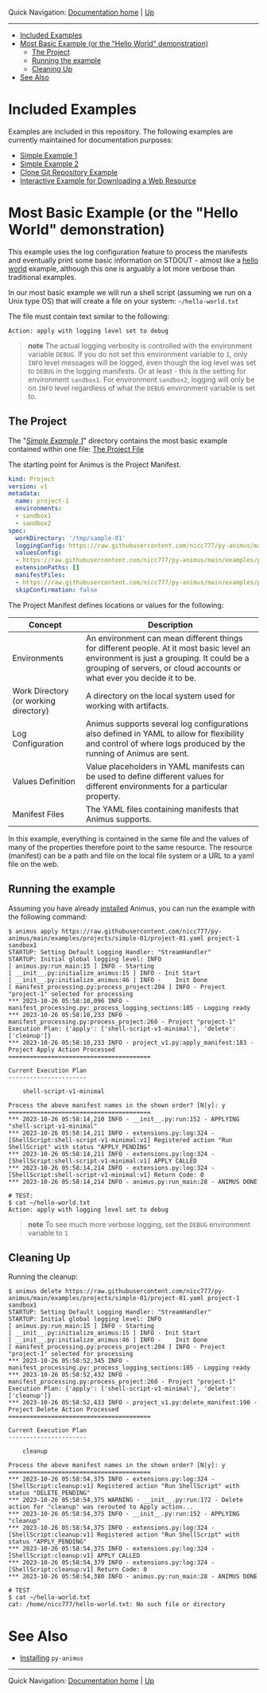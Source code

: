 
Quick Navigation: [Documentation home](../../README.md) | [Up](./README.md)

<hr />

- [Included Examples](#included-examples)
- [Most Basic Example (or the "Hello World" demonstration)](#most-basic-example-or-the-hello-world-demonstration)
  - [The Project](#the-project)
  - [Running the example](#running-the-example)
  - [Cleaning Up](#cleaning-up)
- [See Also](#see-also)


# Included Examples

Examples are included in this repository. The following examples are currently maintained for documentation purposes:

* [Simple Example 1](../../../examples/projects/simple-01/)
* [Simple Example 2](../../../examples/projects/simple-02/)
* [Clone Git Repository Example](../../../examples/projects/clone_extensions_repo/)
* [Interactive Example for Downloading a Web Resource](../../../examples/projects/download_web_page_supplied_by_user_input/)

# Most Basic Example (or the "Hello World" demonstration)

This example uses the log configuration feature to process the manifests and eventually print some basic information on STDOUT - almost like a [hello world](https://www.helloworld.org/) example, although this one is arguably a lot more verbose than traditional examples.

In our most basic example we will run a shell script (assuming we run on a Unix type OS) that will create a file on your system: `~/hello-world.txt`

The file must contain text similar to the following:

```text
Action: apply with logging level set to debug
```

> **note**
> The actual logging verbosity is controlled with the environment variable `DEBUG`. If you do not set this environment variable to `1`, only `INFO` level messages will be logged, even though the log level was set to `DEBUG` in the logging manifests. Or at least - this is the setting for environment `sandbox1`. For environment `sandbox2`, logging will only be on `INFO` level regardless of what the `DEBUG` environment variable is set to.

## The Project

The "_[Simple Example 1](../../../examples/projects/simple-01/)_" directory contains the most basic example contained within one file: [The Project File](../../../examples/projects/simple-01/project-01.yaml)

The starting point for Animus is the Project Manifest.

```yaml
kind: Project
version: v1
metadata:
  name: project-1
  environments:
  - sandbox1
  - sandbox2
spec:
  workDirectory: '/tmp/sample-01'
  loggingConfig: https://raw.githubusercontent.com/nicc777/py-animus/main/examples/projects/simple-01/project-01.yaml
  valuesConfig:
  - https://raw.githubusercontent.com/nicc777/py-animus/main/examples/projects/simple-01/project-01.yaml
  extensionPaths: []
  manifestFiles:
  - https://raw.githubusercontent.com/nicc777/py-animus/main/examples/projects/simple-01/project-01.yaml
  skipConfirmation: false   
```

The Project Manifest defines locations or values for the following:

| Concept                               | Description                                                                                                                                                                                                                         |
|---------------------------------------|-------------------------------------------------------------------------------------------------------------------------------------------------------------------------------------------------------------------------------------|
| Environments                          | An environment can mean different things for different people. At it most basic level an environment is just a grouping. It could be a grouping of servers, or cloud accounts or what ever you decide it to be.                     |
| Work Directory (or working directory) | A directory on the local system used for working with artifacts.                                                                                                                                                                    |
| Log Configuration                     | Animus supports several log configurations also defined in YAML to allow for flexibility and control of where logs produced by the running of Animus are sent.                                                                      |
| Values Definition                     | Value placeholders in YAML manifests can be used to define different values for different environments for a particular property.                                                                                                   |
| Manifest Files                        | The YAML files containing manifests that Animus supports.                                                                                                                                                                           |

In this example, everything is contained in the same file and the values of many of the properties therefore point to the same resource. The resource (manifest) can be a path and file on the local file system or a URL to a yaml file on the web.

## Running the example

Assuming you have already [installed](../01-quick-start/01-installing.md) Animus, you can run the example with the following command:

```shell
$ animus apply https://raw.githubusercontent.com/nicc777/py-animus/main/examples/projects/simple-01/project-01.yaml project-1 sandbox1
STARTUP: Setting Default Logging Handler: "StreamHandler"
STARTUP: Initial global logging level: INFO
[ animus.py:run_main:15 ] INFO - Starting
[ __init__.py:initialize_animus:15 ] INFO - Init Start
[ __init__.py:initialize_animus:46 ] INFO -    Init Done
[ manifest_processing.py:process_project:204 ] INFO - Project "project-1" selected for processing
*** 2023-10-26 05:58:10,096 INFO - manifest_processing.py:_process_logging_sections:105 - Logging ready
*** 2023-10-26 05:58:10,233 INFO - manifest_processing.py:process_project:260 - Project "project-1" Execution Plan: {'apply': ['shell-script-v1-minimal'], 'delete': ['cleanup']}
*** 2023-10-26 05:58:10,233 INFO - project_v1.py:apply_manifest:183 - Project Apply Action Processed
========================================

Current Execution Plan
----------------------

    shell-script-v1-minimal

Process the above manifest names in the shown order? [N|y]: y
========================================
*** 2023-10-26 05:58:14,210 INFO - __init__.py:run:152 - APPLYING "shell-script-v1-minimal"
*** 2023-10-26 05:58:14,211 INFO - extensions.py:log:324 - [ShellScript:shell-script-v1-minimal:v1] Registered action "Run ShellScript" with status "APPLY_PENDING"
*** 2023-10-26 05:58:14,211 INFO - extensions.py:log:324 - [ShellScript:shell-script-v1-minimal:v1] APPLY CALLED
*** 2023-10-26 05:58:14,214 INFO - extensions.py:log:324 - [ShellScript:shell-script-v1-minimal:v1] Return Code: 0
*** 2023-10-26 05:58:14,214 INFO - animus.py:run_main:28 - ANIMUS DONE

# TEST:
$ cat ~/hello-world.txt
Action: apply with logging level set to debug
```

> **note**
> To see much more verbose logging, set the `DEBUG` environment variable to `1`

## Cleaning Up

Running the cleanup:

```shell
$ animus delete https://raw.githubusercontent.com/nicc777/py-animus/main/examples/projects/simple-01/project-01.yaml project-1 sandbox1
STARTUP: Setting Default Logging Handler: "StreamHandler"
STARTUP: Initial global logging level: INFO
[ animus.py:run_main:15 ] INFO - Starting
[ __init__.py:initialize_animus:15 ] INFO - Init Start
[ __init__.py:initialize_animus:46 ] INFO -    Init Done
[ manifest_processing.py:process_project:204 ] INFO - Project "project-1" selected for processing
*** 2023-10-26 05:58:52,345 INFO - manifest_processing.py:_process_logging_sections:105 - Logging ready
*** 2023-10-26 05:58:52,432 INFO - manifest_processing.py:process_project:260 - Project "project-1" Execution Plan: {'apply': ['shell-script-v1-minimal'], 'delete': ['cleanup']}
*** 2023-10-26 05:58:52,433 INFO - project_v1.py:delete_manifest:190 - Project Delete Action Processed
========================================

Current Execution Plan
----------------------

    cleanup

Process the above manifest names in the shown order? [N|y]: y
========================================
*** 2023-10-26 05:58:54,375 INFO - extensions.py:log:324 - [ShellScript:cleanup:v1] Registered action "Run ShellScript" with status "DELETE_PENDING"
*** 2023-10-26 05:58:54,375 WARNING - __init__.py:run:172 - Delete action for "cleanup" was rerouted to Apply action...
*** 2023-10-26 05:58:54,375 INFO - __init__.py:run:152 - APPLYING "cleanup"
*** 2023-10-26 05:58:54,375 INFO - extensions.py:log:324 - [ShellScript:cleanup:v1] Registered action "Run ShellScript" with status "APPLY_PENDING"
*** 2023-10-26 05:58:54,375 INFO - extensions.py:log:324 - [ShellScript:cleanup:v1] APPLY CALLED
*** 2023-10-26 05:58:54,379 INFO - extensions.py:log:324 - [ShellScript:cleanup:v1] Return Code: 0
*** 2023-10-26 05:58:54,380 INFO - animus.py:run_main:28 - ANIMUS DONE

# TEST
$ cat ~/hello-world.txt
cat: /home/nicc777/hello-world.txt: No such file or directory
```

# See Also

* [Installing](./01-installing.md) `py-animus`

<hr />

Quick Navigation: [Documentation home](../../README.md) | [Up](./README.md)